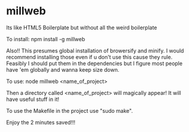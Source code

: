 millweb
=======

Its like HTML5 Boilerplate but without all the weird boilerplate

To install:
  npm install -g millweb
  
Also!! This presumes global installation of browersify and minify. I would
recommend installing those even if u don't use this cause they rule.
Feasibly I should put them in the dependencies but I figure most people
have 'em globally and wanna keep size down.

To use:
  node millweb <name_of_project>

Then a directory called <name_of_project> will magically appear! It will have
useful stuff in it!

To use the Makefile in the project use "sudo make".

Enjoy the 2 minutes saved!!!
